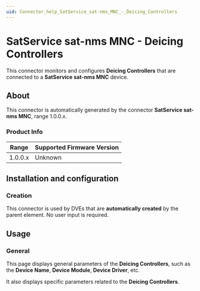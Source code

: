 ```yaml
---
uid: Connector_help_SatService_sat-nms_MNC_-_Deicing_Controllers
---
```


# SatService sat-nms MNC - Deicing Controllers

This connector monitors and configures **Deicing Controllers** that are connected to a **SatService sat-nms MNC** device.

## About

This connector is automatically generated by the connector **SatService sat-nms MNC**, range 1.0.0.x.

### Product Info

| Range | Supported Firmware Version |
|------------------|-----------------------------|
| 1.0.0.x          | Unknown                     |

## Installation and configuration

### Creation

This connector is used by DVEs that are **automatically created** by the parent element. No user input is required.

## Usage

### General

This page displays general parameters of the **Deicing Controllers**, such as the **Device Name**, **Device Module**, **Device Driver**, etc.

It also displays specific parameters related to the **Deicing Controllers**.
